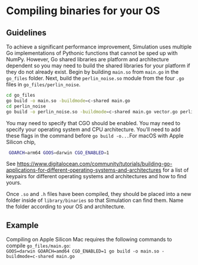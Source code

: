 # Compiling binaries for your OS


## Guidelines
To achieve a significant performance improvement, Simulation uses
multiple Go implementations of Pythonic functions that cannot be sped up 
with NumPy. However, Go shared libraries are platform and architecture dependent so 
you may need to build the shared libraries for your platform if they do not already exist.
Begin by building `main.so` from `main.go` in the `go_files` folder. 
Next, build the `perlin_noise.so` module from the four `.go` files in `go_files/perlin_noise`.

````bash
cd go_files
go build -o main.so -buildmode=c-shared main.go
cd perlin_noise
go build -o perlin_noise.so -buildmode=c-shared main.go vector.go perlinNoise.go simplexNoise.go
````
You may need to specify that CGO should be enabled. You may need to specify your operating system and CPU architecture. You'll need to add these flags in the command before `go build -o...`For macOS with Apple Silicon chip,
````bash
 GOARCH=arm64 GOOS=darwin CGO_ENABLED=1
````

See https://www.digitalocean.com/community/tutorials/building-go-applications-for-different-operating-systems-and-architectures
for a list of keypairs for different operating systems and architectures and how to find yours.

Once `.so` and `.h` files have been compiled, they should be placed into a new folder inside of `library/binaries` 
so that Simulation can find them. Name the folder according to your OS and architecture.

## Example
Compiling on Apple Silicon Mac requires the following commands to compile `go_files/main.go`:\
`GOOS=darwin GOARCH=amd64 CGO_ENABLED=1 go build -o main.so -buildmode=c-shared main.go` 